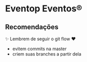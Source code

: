 # Eventop Eventos®
## Recomendações

:sparkles: Lembrem de seguir o git flow :heart:
- evitem commits na master
- criem suas branches a partir dela

